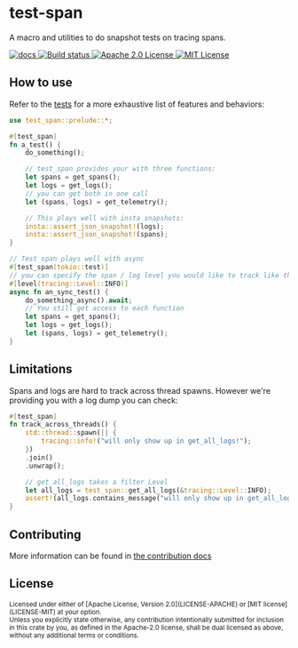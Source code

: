 # test-span

A macro and utilities to do snapshot tests on tracing spans.

<p>
  <a href="https://docs.rs/test-span">
      <img src="https://docs.rs/test-span/badge.svg" alt="docs">
  </a>
  <a href="https://app.circleci.com/pipelines/github/apollographql/test-span">
      <img src="https://circleci.com/gh/circleci/circleci-docs.svg?style=shield" alt="Build status">
  </a>
  <a href="LICENSE-APACHE">
    <img
    src="https://img.shields.io/badge/license-apache2-green.svg" alt="Apache 2.0 License">
  </a>
  <a href="LICENSE-MIT">
    <img
    src="https://img.shields.io/badge/license-mit-blue.svg" alt="MIT License">
  </a>
</p>

## How to use

Refer to the [tests](test-span/tests/tests.rs) for a more exhaustive list of features and behaviors:

```rust
use test_span::prelude::*;

#[test_span]
fn a_test() {
    do_something();

    // test_span provides your with three functions:
    let spans = get_spans();
    let logs = get_logs();
    // you can get both in one call
    let (spans, logs) = get_telemetry();

    // This plays well with insta snapshots:
    insta::assert_json_snapshot!(logs);
    insta::assert_json_snapshot!(spans);
}

// Test span plays well with async
#[test_span(tokio::test)]
// you can specify the span / log level you would like to track like this:
#[level(tracing::Level::INFO)]
async fn an_sync_test() {
    do_something_async().await;
    // You still get access to each function
    let spans = get_spans();
    let logs = get_logs();
    let (spans, logs) = get_telemetry();
}
```

## Limitations

Spans and logs are hard to track across thread spawns. However we're providing you with a log dump you can check:

```rust
#[test_span]
fn track_across_threads() {
    std::thread::spawn(|| {
        tracing::info!("will only show up in get_all_logs!");
    })
    .join()
    .unwrap();

    // get_all_logs takes a filter Level
    let all_logs = test_span::get_all_logs(&tracing::Level::INFO);
    assert!(all_logs.contains_message("will only show up in get_all_logs!"));
}
```

## Contributing

More information can be found in [the contribution docs](CONTRIBUTING.md)

## License

<sup>
Licensed under either of [Apache License, Version
2.0](LICENSE-APACHE) or [MIT license](LICENSE-MIT) at your option.
</sup>

<br>

<sub>
Unless you explicitly state otherwise, any contribution intentionally submitted
for inclusion in this crate by you, as defined in the Apache-2.0 license, shall
be dual licensed as above, without any additional terms or conditions.
</sub>
